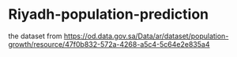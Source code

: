 # Riyadh-population-prediction
the dataset from https://od.data.gov.sa/Data/ar/dataset/population-growth/resource/47f0b832-572a-4268-a5c4-5c64e2e835a4
